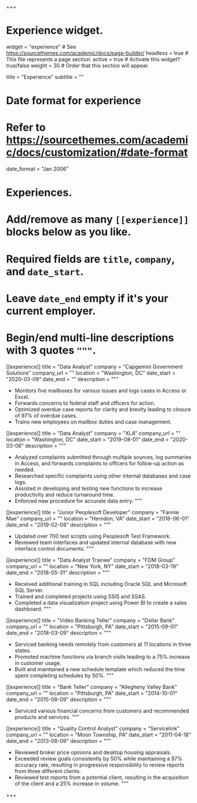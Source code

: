+++
# Experience widget.
widget = "experience"  # See https://sourcethemes.com/academic/docs/page-builder/
headless = true  # This file represents a page section.
active = true  # Activate this widget? true/false
weight = 30  # Order that this section will appear.

title = "Experience"
subtitle = ""

# Date format for experience
#   Refer to https://sourcethemes.com/academic/docs/customization/#date-format
date_format = "Jan 2006"

# Experiences.
#   Add/remove as many `[[experience]]` blocks below as you like.
#   Required fields are `title`, `company`, and `date_start`.
#   Leave `date_end` empty if it's your current employer.
#   Begin/end multi-line descriptions with 3 quotes `"""`.

[[experience]]
  title = "Data Analyst"
  company = "Capgemini Government Solutions"
  company_url = ""
  location = "Washington, DC"
  date_start = "2020-03-09"
  date_end = ""
  description = """
* Monitors five mailboxes for various issues and logs cases in Access or Excel.
* Forwards concerns to federal staff and officers for action.
* Optimized overdue case reports for clarity and brevity leading to closure of 97% of overdue cases.
* Trains new employees on mailbox duties and case management.

[[experience]]
  title = "Data Analyst"
  company = "XLA"
  company_url = ""
  location = "Washington, DC"
  date_start = "2019-08-01"
  date_end = "2020-03-06"
  description = """
* Analyzed complaints submitted through multiple sources, log summaries in Access, and forwards complaints to officers for follow-up action as needed.
* Researched specific complaints using other internal databases and case logs.
* Assisted in developing and testing new functions to increase productivity and reduce turnaround time.
* Enforced new procedure for accurate data entry.
  """

[[experience]]
  title = "Junior Peoplesoft Developer"
  company = "Fannie Mae"
  company_url = ""
  location = "Herndon, VA"
  date_start = "2018-06-01"
  date_end = "2019-02-08"
  description = """
  * Updated over 700 test scripts using Peoplesoft Test Framework.
  * Reviewed team interfaces and updated internal database with new interface control documents.
  """

[[experience]]
  title = "Data Analyst Trainee"
  company = "FDM Group"
  company_url = ""
  location = "New York, NY"
  date_start = "2018-03-19"
  date_end = "2018-05-31"
  description = """
  * Received additional training in SQL including Oracle SQL and Microsoft SQL Server.
  * Trained and completed projects using SSIS and SSAS.
  * Completed a data visualization project using Power BI to create a sales dashboard.
  """

[[experience]]
  title = "Video Banking Teller"
  company = "Dollar Bank"
  company_url = ""
  location = "Pittsburgh, PA"
  date_start = "2015-09-01"
  date_end = "2018-03-09"
  description = """
  * Serviced banking needs remotely from customers at 11 locations in three states.
* Promoted machine functions via branch visits leading to a 75% increase in customer usage.
* Built and maintained a new schedule template which reduced the time spent completing schedules by 50%. 
  """
  
[[experience]]
  title = "Bank Teller"
  company = "Allegheny Valley Bank"
  company_url = ""
  location = "Pittsburgh, PA"
  date_start = "2014-10-01"
  date_end = "2015-08-09"
  description = """
  * Serviced various financial concerns from customers and recommended products and services.
  """

[[experience]]
  title = "Quality Control Analyst"
  company = "Servicelink"
  company_url = ""
  location = "Moon Township, PA"
  date_start = "2011-04-18"
  date_end = "2013-08-09"
  description = """
  * Reviewed broker price opinions and desktop housing appraisals.
  * Exceeded review goals consistently by 50% while maintaining a 97% accuracy rate, resulting in progressive responsibility to review reports from three different clients.
  * Reviewed test reports from a potential client, resulting in the acquisition of the client and a 25% increase in volume.
  """

+++
